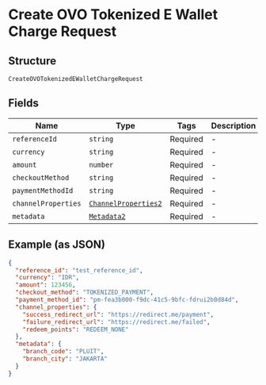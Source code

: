 
# Create OVO Tokenized E Wallet Charge Request

## Structure

`CreateOVOTokenizedEWalletChargeRequest`

## Fields

| Name | Type | Tags | Description |
|  --- | --- | --- | --- |
| `referenceId` | `string` | Required | - |
| `currency` | `string` | Required | - |
| `amount` | `number` | Required | - |
| `checkoutMethod` | `string` | Required | - |
| `paymentMethodId` | `string` | Required | - |
| `channelProperties` | [`ChannelProperties2`](/doc/models/channel-properties-2.md) | Required | - |
| `metadata` | [`Metadata2`](/doc/models/metadata-2.md) | Required | - |

## Example (as JSON)

```json
{
  "reference_id": "test_reference_id",
  "currency": "IDR",
  "amount": 123456,
  "checkout_method": "TOKENIZED_PAYMENT",
  "payment_method_id": "pm-fea3b000-f9dc-41c5-9bfc-fdrui2b0d84d",
  "channel_properties": {
    "success_redirect_url": "https://redirect.me/payment",
    "failure_redirect_url": "https://redirect.me/failed",
    "redeem_points": "REDEEM_NONE"
  },
  "metadata": {
    "branch_code": "PLUIT",
    "branch_city": "JAKARTA"
  }
}
```

